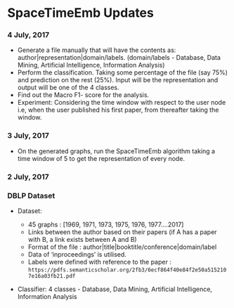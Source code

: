 # SpaceTimeEmb Updates

### 4 July, 2017
  - Generate a file manually that will have the contents as:
    author|representation|domain/labels. (domain/labels - Database, Data Mining, Artificial Intelligence, Information Analysis)
  - Perform the classification. Taking some percentage of the file (say 75%) and prediction on the rest (25%). Input will be       the representation and output will be one of the 4 classes.
  - Find out the Macro F1- score for the analysis.
  - Experiment:
    Considering the time window with respect to the user node i.e, when the user published his first paper, from thereafter         taking the window.
  
### 3 July, 2017

  - On the generated graphs, run the SpaceTimeEmb algorithm taking a time window of 5 to get the representation of every node.  
### 2 July, 2017  
### DBLP Dataset
 
- Dataset:
  - 45 graphs : [1969, 1971, 1973, 1975, 1976, 1977....2017] 
  - Links between the author based on their papers (if A has a paper with B, a link exists between A and B)
  - Format of the file :
  author|title|booktitle/conference|domain/label
  - Data of ‘inproceedings’ is utilised.
  - Labels were defined with reference to the paper : ```https://pdfs.semanticscholar.org/2fb3/6ecf864f40e84f2e50a5152107e16a03fb21.pdf```
 
- Classifier:
  4 classes - Database, Data Mining, Artificial Intelligence, Information Analysis
 

